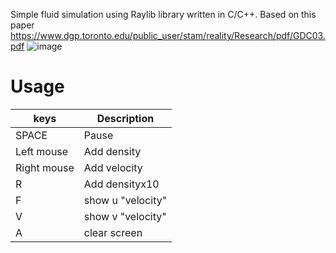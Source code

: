 Simple fluid simulation using Raylib library written in C/C++.
Based on this paper https://www.dgp.toronto.edu/public_user/stam/reality/Research/pdf/GDC03.pdf
![image](https://github.com/user-attachments/assets/02760781-882d-46ba-8ae2-be862dd0edb7)
# Usage
| keys          | Description      |
| ------------- | -----------------|
| SPACE         | Pause            |
| Left mouse    | Add density      |
| Right mouse   | Add velocity     |
| R             | Add densityx10   |
| F             | show u "velocity"|
| V             | show v "velocity"|
| A             | clear screen     |
